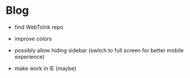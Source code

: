 # Blog
  
  - find WebToInk repo
  - improve colors

  - possibly allow hiding sidebar (switch to full screen for better mobile experience)

  - make work in IE (maybe)
